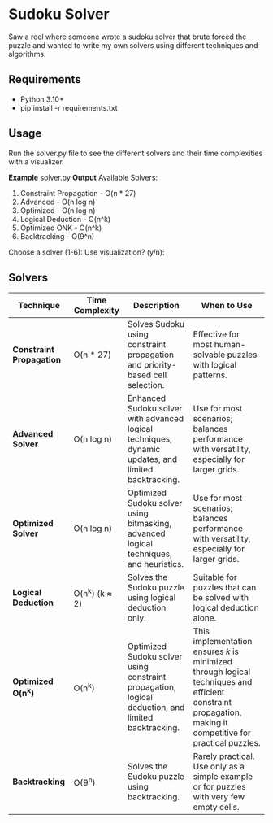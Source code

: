 # Sudoku Solver

Saw a reel where someone wrote a sudoku solver that brute forced the puzzle and wanted to write my own solvers using different techniques and algorithms.

## Requirements

- Python 3.10+
- pip install -r requirements.txt


## Usage

Run the solver.py file to see the different solvers and their time complexities with a visualizer.

__Example__ solver.py
__Output__
Available Solvers:
1. Constraint Propagation - O(n * 27)
2. Advanced - O(n log n)
3. Optimized - O(n log n)
4. Logical Deduction - O(n^k)
5. Optimized ONK - O(n^k)
6. Backtracking - O(9^n)

Choose a solver (1-6):
Use visualization? (y/n):


## Solvers

| **Technique**                  | **Time Complexity**         | **Description**                                                                                 | **When to Use**                                                                                       |
|--------------------------------|-----------------------------|-------------------------------------------------------------------------------------------------|-------------------------------------------------------------------------------------------------------|
| **Constraint Propagation**     | O(n * 27)                  | Solves Sudoku using constraint propagation and priority-based cell selection.     | Effective for most human-solvable puzzles with logical patterns.                                    |
| **Advanced Solver**           | O(n log n)     | Enhanced Sudoku solver with advanced logical techniques, dynamic updates, and limited backtracking.       | Use for most scenarios; balances performance with versatility, especially for larger grids.          |
| **Optimized Solver**           | O(n log n)     | Optimized Sudoku solver using bitmasking, advanced logical techniques, and heuristics.       | Use for most scenarios; balances performance with versatility, especially for larger grids.          |
| **Logical Deduction**         | O(n<sup>k</sup>) (k ≈ 2)             | Solves the Sudoku puzzle using logical deduction only.                              | Suitable for puzzles that can be solved with logical deduction alone.                              |
| **Optimized O(n<sup>k</sup>)**           | O(n<sup>k</sup>)     | Optimized Sudoku solver using constraint propagation, logical deduction, and limited backtracking.       | This implementation ensures 𝑘 is minimized through logical techniques and efficient constraint propagation, making it competitive for practical puzzles.          |
| **Backtracking**         | O(9<sup>n</sup>)                     | Solves the Sudoku puzzle using backtracking.             | Rarely practical. Use only as a simple example or for puzzles with very few empty cells.             |




